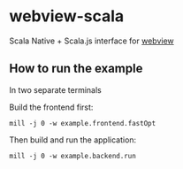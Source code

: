 # webview-scala

Scala Native + Scala.js interface for [webview](https://github.com/webview/webview)

## How to run the example

In two separate terminals

Build the frontend first:

```
mill -j 0 -w example.frontend.fastOpt
```

Then build and run the application:

```
mill -j 0 -w example.backend.run
```
